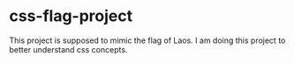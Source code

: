 # css-flag-project

This project is supposed to mimic the flag of Laos. I am doing this project to better understand css concepts. 
